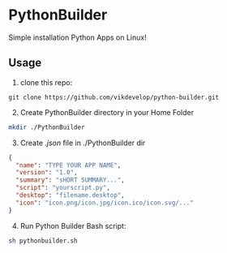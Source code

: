 # PythonBuilder
Simple installation Python Apps on Linux!

## Usage
1. clone this repo:
```
git clone https://github.com/vikdevelop/python-builder.git
```
2. Create PythonBuilder directory in your Home Folder
```sh
mkdir ./PythonBuilder
```
3. Create *.json* file in ./PythonBuilder dir
```json
{
  "name": "TYPE YOUR APP NAME",
  "version": "1.0",
  "summary": "sHORT SUMMARY...",
  "script": "yourscript.py",
  "desktop": "filename.desktop",
  "icon": "icon.png/icon.jpg/icon.ico/icon.svg/..."
}
```
4. Run Python Builder Bash script:
```sh
sh pythonbuilder.sh
```
